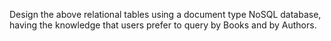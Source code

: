 

Design the above relational tables using a document type NoSQL database, having the knowledge that users prefer to query by Books and by Authors.
